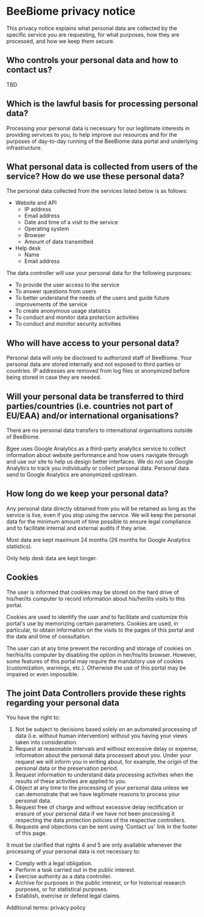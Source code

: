 # BeeBiome privacy notice

This privacy notice explains what personal data are collected by the specific service you are requesting, for what purposes, how they are processed, and how we keep them secure.

## Who controls your personal data and how to contact us?
TBD

## Which is the lawful basis for processing personal data?
Processing your personal data is necessary for our legitimate interests in providing services to you, to help improve our resources and for the purposes of day-to-day running of the BeeBiome data portal and underlying infrastructure.

## What personal data is collected from users of the service? How do we use these personal data?
The personal data collected from the services listed below is as follows:

* Website and API
    * IP address
    * Email address
    * Date and time of a visit to the service
    * Operating system
    * Browser
    * Amount of data transmitted
* Help desk
    * Name
    * Email address  

The data controller will use your personal data for the following purposes:
* To provide the user access to the service
* To answer questions from users
* To better understand the needs of the users and guide future improvements of the service
* To create anonymous usage statistics
* To conduct and monitor data protection activities
* To conduct and monitor security activities

## Who will have access to your personal data?
Personal data will only be disclosed to authorized staff of BeeBiome. Your personal data are stored internally and not exposed to third parties or countries. IP addresses are removed from log files or anonymized before being stored in case they are needed.

## Will your personal data be transferred to third parties/countries (i.e. countries not part of EU/EAA) and/or international organisations?
There are no personal data transfers to international organisations outside of BeeBiome.

Bgee uses Google Analytics as a third-party analytics service to collect information about website performance and how users navigate through and use our site to help us design better interfaces. We do not use Google Analytics to track you individually or collect personal data. Personal data send to Google Analytics are anonymized upstream.

## How long do we keep your personal data?
Any personal data directly obtained from you will be retained as long as the service is live, even if you stop using the service. We will keep the personal data for the minimum amount of time possible to ensure legal compliance and to facilitate internal and external audits if they arise.

Most data are kept maximum 24 months (26 months for Google Analytics statistics).

Only help desk data are kept longer.

## Cookies
The user is informed that cookies may be stored on the hard drive of his/her/its computer to record information about his/her/its visits to this portal.

Cookies are used to identify the user and to facilitate and customize this portal's use by memorizing certain parameters. Cookies are used, in particular, to obtain information on the visits to the pages of this portal and the date and time of consultation.

The user can at any time prevent the recording and storage of cookies on her/his/its computer by disabling the option in her/his/its browser. However, some features of this portal may require the mandatory use of cookies (customization, warnings, etc.). Otherwise the use of this portal may be impaired or even impossible.

## The joint Data Controllers provide these rights regarding your personal data
You have the right to:

1. Not be subject to decisions based solely on an automated processing of data (i.e. without human intervention) without you having your views taken into consideration.
2. Request at reasonable intervals and without excessive delay or expense, information about the personal data processed about you. Under your request we will inform you in writing about, for example, the origin of the personal data or the preservation period.
3. Request information to understand data processing activities when the results of these activities are applied to you.
4. Object at any time to the processing of your personal data unless we can demonstrate that we have legitimate reasons to process your personal data.
5. Request free of charge and without excessive delay rectification or erasure of your personal data if we have not been processing it respecting the data protection policies of the respective controllers.
6. Requests and objections can be sent using 'Contact us' link in the footer of this page.

It must be clarified that rights 4 and 5 are only available whenever the processing of your personal data is not necessary to:

* Comply with a legal obligation.
* Perform a task carried out in the public interest.
* Exercise authority as a data controller.
* Archive for purposes in the public interest, or for historical research purposes, or for statistical purposes.
* Establish, exercise or defend legal claims.

Additional terms: privacy policy